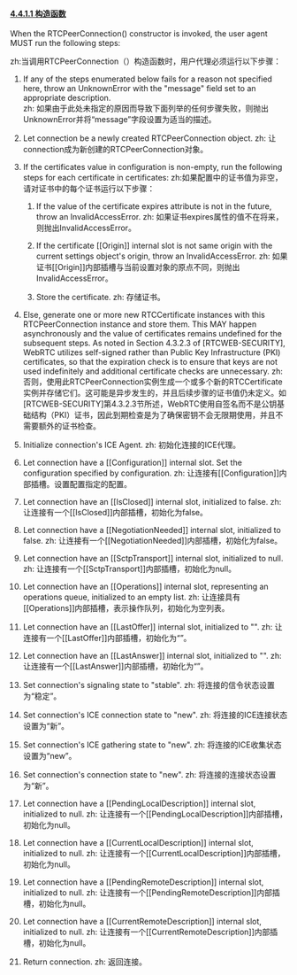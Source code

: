 #### [4.4.1.1 构造函数](http://w3c.github.io/webrtc-pc/#constructor)

When the RTCPeerConnection() constructor is invoked, the user agent MUST run the following steps:

zh:当调用RTCPeerConnection（）构造函数时，用户代理必须运行以下步骤：

1.  If any of the steps enumerated below fails for a reason not specified here, throw an UnknownError with the "message" field set to an appropriate description.  
zh: 如果由于此处未指定的原因而导致下面列举的任何步骤失败，则抛出UnknownError并将“message”字段设置为适当的描述。

2.  Let connection be a newly created RTCPeerConnection object. 
zh: 让connection成为新创建的RTCPeerConnection对象。

3.  If the certificates value in configuration is non-empty, run the following steps for each certificate in certificates: 
zh:如果配置中的证书值为非空，请对证书中的每个证书运行以下步骤：
	1.  If the value of the certificate expires attribute is not in the future, throw an InvalidAccessError. 
zh: 如果证书expires属性的值不在将来，则抛出InvalidAccessError。

	2.  If the certificate [[Origin]] internal slot is not same origin with the current settings object's origin, throw an InvalidAccessError. 
zh: 如果证书[[Origin]]内部插槽与当前设置对象的原点不同，则抛出InvalidAccessError。

	3.  Store the certificate. 
	zh: 存储证书。

4.  Else, generate one or more new RTCCertificate instances with this RTCPeerConnection instance and store them. This MAY happen asynchronously and the value of certificates remains undefined for the subsequent steps. As noted in Section 4.3.2.3 of [RTCWEB-SECURITY], WebRTC utilizes self-signed rather than Public Key Infrastructure (PKI) certificates, so that the expiration check is to ensure that keys are not used indefinitely and additional certificate checks are unnecessary. 
zh: 否则，使用此RTCPeerConnection实例生成一个或多个新的RTCCertificate实例并存储它们。这可能是异步发生的，并且后续步骤的证书值仍未定义。如[RTCWEB-SECURITY]第4.3.2.3节所述，WebRTC使用自签名而不是公钥基础结构（PKI）证书，因此到期检查是为了确保密钥不会无限期使用，并且不需要额外的证书检查。

5. Initialize connection's ICE Agent. 
zh: 初始化连接的ICE代理。

6. Let connection have a [[Configuration]] internal slot. Set the configuration specified by configuration. 
zh: 让连接有[[Configuration]]内部插槽。设置配置指定的配置。

7. Let connection have an [[IsClosed]] internal slot, initialized to false. 
zh: 让连接有一个[[IsClosed]]内部插槽，初始化为false。

8. Let connection have a [[NegotiationNeeded]] internal slot, initialized to false. 
zh: 让连接有一个[[NegotiationNeeded]]内部插槽，初始化为false。

9. Let connection have an [[SctpTransport]] internal slot, initialized to null. 
zh: 让连接有一个[[SctpTransport]]内部插槽，初始化为null。

10. Let connection have an [[Operations]] internal slot, representing an operations queue, initialized to an empty list. 
zh: 让连接具有[[Operations]]内部插槽，表示操作队列，初始化为空列表。

11. Let connection have an [[LastOffer]] internal slot, initialized to "". 
zh: 让连接有一个[[LastOffer]]内部插槽，初始化为“”。

12. Let connection have an [[LastAnswer]] internal slot, initialized to "". 
zh: 让连接有一个[[LastAnswer]]内部插槽，初始化为“”。

13. Set connection's signaling state to "stable". 
zh: 将连接的信令状态设置为“稳定”。

14. Set connection's ICE connection state to "new". 
zh: 将连接的ICE连接状态设置为“新”。

15. Set connection's ICE gathering state to "new". 
zh: 将连接的ICE收集状态设置为“new”。

16. Set connection's connection state to "new". 
zh: 将连接的连接状态设置为“新”。

17. Let connection have a [[PendingLocalDescription]] internal slot, initialized to null. 
zh: 让连接有一个[[PendingLocalDescription]]内部插槽，初始化为null。

18. Let connection have a [[CurrentLocalDescription]] internal slot, initialized to null. 
zh: 让连接有一个[[CurrentLocalDescription]]内部插槽，初始化为null。

19. Let connection have a [[PendingRemoteDescription]] internal slot, initialized to null. 
zh: 让连接有一个[[PendingRemoteDescription]]内部插槽，初始化为null。

20. Let connection have a [[CurrentRemoteDescription]] internal slot, initialized to null. 
zh: 让连接有一个[[CurrentRemoteDescription]]内部插槽，初始化为null。

21. Return connection. 
zh: 返回连接。
